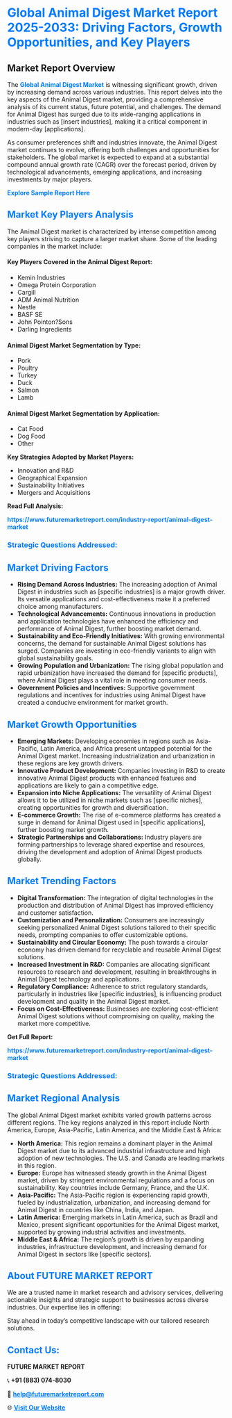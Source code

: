 <h1 style="color: #007BFF;">Global Animal Digest Market Report 2025-2033: Driving Factors, Growth Opportunities, and Key Players</h1>

<section id="overview">
<h2>Market Report Overview</h2>
<p>The <a href="https://www.futuremarketreport.com/industry-report/animal-digest-market" style="color: #007BFF; text-decoration: none;"><strong>Global Animal Digest Market</strong></a> is witnessing significant growth, driven by increasing demand across various industries. This report delves into the key aspects of the Animal Digest market, providing a comprehensive analysis of its current status, future potential, and challenges. The demand for Animal Digest has surged due to its wide-ranging applications in industries such as [insert industries], making it a critical component in modern-day [applications].</p>
<p>As consumer preferences shift and industries innovate, the Animal Digest market continues to evolve, offering both challenges and opportunities for stakeholders. The global market is expected to expand at a substantial compound annual growth rate (CAGR) over the forecast period, driven by technological advancements, emerging applications, and increasing investments by major players.</p>
</section>

<section id="overview">
<p><a href="https://www.futuremarketreport.com/request-sample/reportId=114235" style="color: #007BFF; text-decoration: none;"><strong>Explore Sample Report Here</strong></a></p>
</section>

<section id="key-players">
<h2 style="color: #007BFF;">Market Key Players Analysis</h2>
<p>The Animal Digest market is characterized by intense competition among key players striving to capture a larger market share. Some of the leading companies in the market include:</p>
<h4>Key Players Covered in the Animal Digest Report:</h4>
<ul><li>Kemin Industries</li><li>Omega Protein Corporation</li><li>Cargill</li><li>ADM Animal Nutrition</li><li>Nestle</li><li>BASF SE</li><li>John Pointon?Sons</li><li>Darling Ingredients</li></ul>
<h4>Animal Digest Market Segmentation by Type:</h4>
<ul><li>Pork</li><li>Poultry</li><li>Turkey</li><li>Duck</li><li>Salmon</li><li>Lamb</li></ul>

<h4>Animal Digest Market Segmentation by Application:</h4>
<ul><li>Cat Food</li><li>Dog Food</li><li>Other</li></ul>
<p><strong>Key Strategies Adopted by Market Players:</strong></p>
<ul>
<li>Innovation and R&D</li>
<li>Geographical Expansion</li>
<li>Sustainability Initiatives</li>
<li>Mergers and Acquisitions</li>
</ul>
</section>

<section>
<p><strong>Read Full Analysis: </strong></p><a href="https://www.futuremarketreport.com/industry-report/animal-digest-market" style="color: #007BFF; text-decoration: none;"><strong>https://www.futuremarketreport.com/industry-report/animal-digest-market</strong></a>
<h3 style="color: #007BFF;">Strategic Questions Addressed:</h3>
</section>

<section id="driving-factors">
<h2 style="color: #007BFF;">Market Driving Factors</h2>
<ul>
<li><strong>Rising Demand Across Industries:</strong> The increasing adoption of Animal Digest in industries such as [specific industries] is a major growth driver. Its versatile applications and cost-effectiveness make it a preferred choice among manufacturers.</li>
<li><strong>Technological Advancements:</strong> Continuous innovations in production and application technologies have enhanced the efficiency and performance of Animal Digest, further boosting market demand.</li>
<li><strong>Sustainability and Eco-Friendly Initiatives:</strong> With growing environmental concerns, the demand for sustainable Animal Digest solutions has surged. Companies are investing in eco-friendly variants to align with global sustainability goals.</li>
<li><strong>Growing Population and Urbanization:</strong> The rising global population and rapid urbanization have increased the demand for [specific products], where Animal Digest plays a vital role in meeting consumer needs.</li>
<li><strong>Government Policies and Incentives:</strong> Supportive government regulations and incentives for industries using Animal Digest have created a conducive environment for market growth.</li>
</ul>
</section>

<section id="growth-opportunities">
<h2 style="color: #007BFF;">Market Growth Opportunities</h2>
<ul>
<li><strong>Emerging Markets:</strong> Developing economies in regions such as Asia-Pacific, Latin America, and Africa present untapped potential for the Animal Digest market. Increasing industrialization and urbanization in these regions are key growth drivers.</li>
<li><strong>Innovative Product Development:</strong> Companies investing in R&D to create innovative Animal Digest products with enhanced features and applications are likely to gain a competitive edge.</li>
<li><strong>Expansion into Niche Applications:</strong> The versatility of Animal Digest allows it to be utilized in niche markets such as [specific niches], creating opportunities for growth and diversification.</li>
<li><strong>E-commerce Growth:</strong> The rise of e-commerce platforms has created a surge in demand for Animal Digest used in [specific applications], further boosting market growth.</li>
<li><strong>Strategic Partnerships and Collaborations:</strong> Industry players are forming partnerships to leverage shared expertise and resources, driving the development and adoption of Animal Digest products globally.</li>
</ul>
</section>

<section id="trending-factors">
<h2 style="color: #007BFF;">Market Trending Factors</h2>
<ul>
<li><strong>Digital Transformation:</strong> The integration of digital technologies in the production and distribution of Animal Digest has improved efficiency and customer satisfaction.</li>
<li><strong>Customization and Personalization:</strong> Consumers are increasingly seeking personalized Animal Digest solutions tailored to their specific needs, prompting companies to offer customizable options.</li>
<li><strong>Sustainability and Circular Economy:</strong> The push towards a circular economy has driven demand for recyclable and reusable Animal Digest solutions.</li>
<li><strong>Increased Investment in R&D:</strong> Companies are allocating significant resources to research and development, resulting in breakthroughs in Animal Digest technology and applications.</li>
<li><strong>Regulatory Compliance:</strong> Adherence to strict regulatory standards, particularly in industries like [specific industries], is influencing product development and quality in the Animal Digest market.</li>
<li><strong>Focus on Cost-Effectiveness:</strong> Businesses are exploring cost-efficient Animal Digest solutions without compromising on quality, making the market more competitive.</li>
</ul>
</section>

<section>
<p><strong>Get Full Report: </strong></p><a href="https://www.futuremarketreport.com/industry-report/animal-digest-market" style="color: #007BFF; text-decoration: none;"><strong>https://www.futuremarketreport.com/industry-report/animal-digest-market</strong></a>
<h3 style="color: #007BFF;">Strategic Questions Addressed:</h3>
</section>


<section id="regional-analysis">
<h2 style="color: #007BFF;">Market Regional Analysis</h2>
<p>The global Animal Digest market exhibits varied growth patterns across different regions. The key regions analyzed in this report include North America, Europe, Asia-Pacific, Latin America, and the Middle East & Africa:</p>
<ul>
<li><strong>North America:</strong> This region remains a dominant player in the Animal Digest market due to its advanced industrial infrastructure and high adoption of new technologies. The U.S. and Canada are leading markets in this region.</li>
<li><strong>Europe:</strong> Europe has witnessed steady growth in the Animal Digest market, driven by stringent environmental regulations and a focus on sustainability. Key countries include Germany, France, and the U.K.</li>
<li><strong>Asia-Pacific:</strong> The Asia-Pacific region is experiencing rapid growth, fueled by industrialization, urbanization, and increasing demand for Animal Digest in countries like China, India, and Japan.</li>
<li><strong>Latin America:</strong> Emerging markets in Latin America, such as Brazil and Mexico, present significant opportunities for the Animal Digest market, supported by growing industrial activities and investments.</li>
<li><strong>Middle East & Africa:</strong> The region’s growth is driven by expanding industries, infrastructure development, and increasing demand for Animal Digest in sectors like [specific sectors].</li>
</ul>
</section>

<footer>
<h2 style="color: #007BFF;">About FUTURE MARKET REPORT</h2>
<p>We are a trusted name in market research and advisory services, delivering actionable insights and strategic support to businesses across diverse industries. Our expertise lies in offering:</p>

<p>Stay ahead in today’s competitive landscape with our tailored research solutions.</p>

<h2 style="color: #007BFF;">Contact Us:</h2>
<p><strong>FUTURE MARKET REPORT</strong></p>
<p>📞 <strong>+91 (883) 074-8030</strong></p>
<p>📧 <strong><a href="mailto:help@futuremarketreport.com" style="color: #007BFF;">help@futuremarketreport.com</a></strong></p>
<p>🌐 <strong><a href="https://www.futuremarketreport.com/" style="color: #007BFF;">Visit Our Website</a></strong></p>
</footer>
